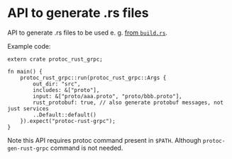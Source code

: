 # API to generate .rs files

API to generate .rs files to be used e. g.
[from `build.rs`](https://github.com/stepancheg/grpc-rust/blob/master/interop/build.rs).

Example code:

```
extern crate protoc_rust_grpc;

fn main() {
    protoc_rust_grpc::run(protoc_rust_grpc::Args {
        out_dir: "src",
        includes: &["proto"],
        input: &["proto/aaa.proto", "proto/bbb.proto"],
        rust_protobuf: true, // also generate protobuf messages, not just services
        ..Default::default()
    }).expect("protoc-rust-grpc");
}
```

Note this API requires protoc command present in `$PATH`.
Although `protoc-gen-rust-grpc` command is not needed.
